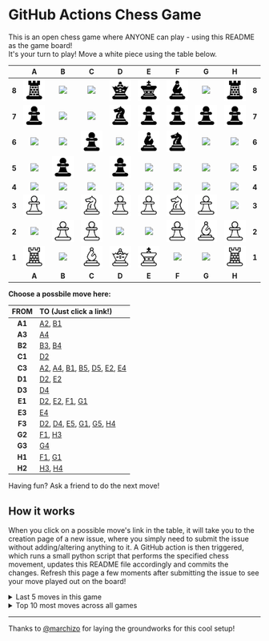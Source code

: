 # GitHub Actions Chess Game

This is an open chess game where ANYONE can play - using this README as the game board!  
It's your turn to play! Move a <!-- BEGIN TURN -->white<!-- END TURN --> piece using the table below.

<!-- BEGIN CHESS BOARD -->
|   | A | B | C | D | E | F | G | H |   |
|---|:-:|:-:|:-:|:-:|:-:|:-:|:-:|:-:|:-:|
| **8** | <img src="img/black/rook.png" width=50px> | <img src="img/blank.png" width=50px> | <img src="img/blank.png" width=50px> | <img src="img/black/queen.png" width=50px> | <img src="img/black/king.png" width=50px> | <img src="img/black/bishop.png" width=50px> | <img src="img/blank.png" width=50px> | <img src="img/black/rook.png" width=50px> | **8** |
| **7** | <img src="img/black/pawn.png" width=50px> | <img src="img/blank.png" width=50px> | <img src="img/blank.png" width=50px> | <img src="img/black/knight.png" width=50px> | <img src="img/black/pawn.png" width=50px> | <img src="img/black/pawn.png" width=50px> | <img src="img/black/pawn.png" width=50px> | <img src="img/black/pawn.png" width=50px> | **7** |
| **6** | <img src="img/blank.png" width=50px> | <img src="img/blank.png" width=50px> | <img src="img/black/pawn.png" width=50px> | <img src="img/blank.png" width=50px> | <img src="img/black/bishop.png" width=50px> | <img src="img/black/knight.png" width=50px> | <img src="img/blank.png" width=50px> | <img src="img/blank.png" width=50px> | **6** |
| **5** | <img src="img/blank.png" width=50px> | <img src="img/black/pawn.png" width=50px> | <img src="img/blank.png" width=50px> | <img src="img/black/pawn.png" width=50px> | <img src="img/blank.png" width=50px> | <img src="img/blank.png" width=50px> | <img src="img/blank.png" width=50px> | <img src="img/blank.png" width=50px> | **5** |
| **4** | <img src="img/blank.png" width=50px> | <img src="img/blank.png" width=50px> | <img src="img/blank.png" width=50px> | <img src="img/blank.png" width=50px> | <img src="img/blank.png" width=50px> | <img src="img/blank.png" width=50px> | <img src="img/blank.png" width=50px> | <img src="img/blank.png" width=50px> | **4** |
| **3** | <img src="img/white/pawn.png" width=50px> | <img src="img/blank.png" width=50px> | <img src="img/white/knight.png" width=50px> | <img src="img/white/pawn.png" width=50px> | <img src="img/white/pawn.png" width=50px> | <img src="img/white/knight.png" width=50px> | <img src="img/white/pawn.png" width=50px> | <img src="img/blank.png" width=50px> | **3** |
| **2** | <img src="img/blank.png" width=50px> | <img src="img/white/pawn.png" width=50px> | <img src="img/white/pawn.png" width=50px> | <img src="img/blank.png" width=50px> | <img src="img/blank.png" width=50px> | <img src="img/white/pawn.png" width=50px> | <img src="img/white/bishop.png" width=50px> | <img src="img/white/pawn.png" width=50px> | **2** |
| **1** | <img src="img/white/rook.png" width=50px> | <img src="img/blank.png" width=50px> | <img src="img/white/bishop.png" width=50px> | <img src="img/white/queen.png" width=50px> | <img src="img/white/king.png" width=50px> | <img src="img/blank.png" width=50px> | <img src="img/blank.png" width=50px> | <img src="img/white/rook.png" width=50px> | **1** |
|   | **A** | **B** | **C** | **D** | **E** | **F** | **G** | **H** |   |
<!-- END CHESS BOARD -->

**Choose a possbile move here:**
<!-- BEGIN MOVES LIST -->
|  FROM  | TO (Just click a link!) |
| :----: | :---------------------- |
| **A1** | [A2](https://github.com/legojesus/legojesus/issues/new?body=Please+do+not+change+the+title.+Just+click+%22Submit+new+issue%22.+You+don%27t+need+to+add+or+do+anything+else.&title=Chess%3A+Move+A1+to+A2), [B1](https://github.com/legojesus/legojesus/issues/new?body=Please+do+not+change+the+title.+Just+click+%22Submit+new+issue%22.+You+don%27t+need+to+add+or+do+anything+else.&title=Chess%3A+Move+A1+to+B1) |
| **A3** | [A4](https://github.com/legojesus/legojesus/issues/new?body=Please+do+not+change+the+title.+Just+click+%22Submit+new+issue%22.+You+don%27t+need+to+add+or+do+anything+else.&title=Chess%3A+Move+A3+to+A4) |
| **B2** | [B3](https://github.com/legojesus/legojesus/issues/new?body=Please+do+not+change+the+title.+Just+click+%22Submit+new+issue%22.+You+don%27t+need+to+add+or+do+anything+else.&title=Chess%3A+Move+B2+to+B3), [B4](https://github.com/legojesus/legojesus/issues/new?body=Please+do+not+change+the+title.+Just+click+%22Submit+new+issue%22.+You+don%27t+need+to+add+or+do+anything+else.&title=Chess%3A+Move+B2+to+B4) |
| **C1** | [D2](https://github.com/legojesus/legojesus/issues/new?body=Please+do+not+change+the+title.+Just+click+%22Submit+new+issue%22.+You+don%27t+need+to+add+or+do+anything+else.&title=Chess%3A+Move+C1+to+D2) |
| **C3** | [A2](https://github.com/legojesus/legojesus/issues/new?body=Please+do+not+change+the+title.+Just+click+%22Submit+new+issue%22.+You+don%27t+need+to+add+or+do+anything+else.&title=Chess%3A+Move+C3+to+A2), [A4](https://github.com/legojesus/legojesus/issues/new?body=Please+do+not+change+the+title.+Just+click+%22Submit+new+issue%22.+You+don%27t+need+to+add+or+do+anything+else.&title=Chess%3A+Move+C3+to+A4), [B1](https://github.com/legojesus/legojesus/issues/new?body=Please+do+not+change+the+title.+Just+click+%22Submit+new+issue%22.+You+don%27t+need+to+add+or+do+anything+else.&title=Chess%3A+Move+C3+to+B1), [B5](https://github.com/legojesus/legojesus/issues/new?body=Please+do+not+change+the+title.+Just+click+%22Submit+new+issue%22.+You+don%27t+need+to+add+or+do+anything+else.&title=Chess%3A+Move+C3+to+B5), [D5](https://github.com/legojesus/legojesus/issues/new?body=Please+do+not+change+the+title.+Just+click+%22Submit+new+issue%22.+You+don%27t+need+to+add+or+do+anything+else.&title=Chess%3A+Move+C3+to+D5), [E2](https://github.com/legojesus/legojesus/issues/new?body=Please+do+not+change+the+title.+Just+click+%22Submit+new+issue%22.+You+don%27t+need+to+add+or+do+anything+else.&title=Chess%3A+Move+C3+to+E2), [E4](https://github.com/legojesus/legojesus/issues/new?body=Please+do+not+change+the+title.+Just+click+%22Submit+new+issue%22.+You+don%27t+need+to+add+or+do+anything+else.&title=Chess%3A+Move+C3+to+E4) |
| **D1** | [D2](https://github.com/legojesus/legojesus/issues/new?body=Please+do+not+change+the+title.+Just+click+%22Submit+new+issue%22.+You+don%27t+need+to+add+or+do+anything+else.&title=Chess%3A+Move+D1+to+D2), [E2](https://github.com/legojesus/legojesus/issues/new?body=Please+do+not+change+the+title.+Just+click+%22Submit+new+issue%22.+You+don%27t+need+to+add+or+do+anything+else.&title=Chess%3A+Move+D1+to+E2) |
| **D3** | [D4](https://github.com/legojesus/legojesus/issues/new?body=Please+do+not+change+the+title.+Just+click+%22Submit+new+issue%22.+You+don%27t+need+to+add+or+do+anything+else.&title=Chess%3A+Move+D3+to+D4) |
| **E1** | [D2](https://github.com/legojesus/legojesus/issues/new?body=Please+do+not+change+the+title.+Just+click+%22Submit+new+issue%22.+You+don%27t+need+to+add+or+do+anything+else.&title=Chess%3A+Move+E1+to+D2), [E2](https://github.com/legojesus/legojesus/issues/new?body=Please+do+not+change+the+title.+Just+click+%22Submit+new+issue%22.+You+don%27t+need+to+add+or+do+anything+else.&title=Chess%3A+Move+E1+to+E2), [F1](https://github.com/legojesus/legojesus/issues/new?body=Please+do+not+change+the+title.+Just+click+%22Submit+new+issue%22.+You+don%27t+need+to+add+or+do+anything+else.&title=Chess%3A+Move+E1+to+F1), [G1](https://github.com/legojesus/legojesus/issues/new?body=Please+do+not+change+the+title.+Just+click+%22Submit+new+issue%22.+You+don%27t+need+to+add+or+do+anything+else.&title=Chess%3A+Move+E1+to+G1) |
| **E3** | [E4](https://github.com/legojesus/legojesus/issues/new?body=Please+do+not+change+the+title.+Just+click+%22Submit+new+issue%22.+You+don%27t+need+to+add+or+do+anything+else.&title=Chess%3A+Move+E3+to+E4) |
| **F3** | [D2](https://github.com/legojesus/legojesus/issues/new?body=Please+do+not+change+the+title.+Just+click+%22Submit+new+issue%22.+You+don%27t+need+to+add+or+do+anything+else.&title=Chess%3A+Move+F3+to+D2), [D4](https://github.com/legojesus/legojesus/issues/new?body=Please+do+not+change+the+title.+Just+click+%22Submit+new+issue%22.+You+don%27t+need+to+add+or+do+anything+else.&title=Chess%3A+Move+F3+to+D4), [E5](https://github.com/legojesus/legojesus/issues/new?body=Please+do+not+change+the+title.+Just+click+%22Submit+new+issue%22.+You+don%27t+need+to+add+or+do+anything+else.&title=Chess%3A+Move+F3+to+E5), [G1](https://github.com/legojesus/legojesus/issues/new?body=Please+do+not+change+the+title.+Just+click+%22Submit+new+issue%22.+You+don%27t+need+to+add+or+do+anything+else.&title=Chess%3A+Move+F3+to+G1), [G5](https://github.com/legojesus/legojesus/issues/new?body=Please+do+not+change+the+title.+Just+click+%22Submit+new+issue%22.+You+don%27t+need+to+add+or+do+anything+else.&title=Chess%3A+Move+F3+to+G5), [H4](https://github.com/legojesus/legojesus/issues/new?body=Please+do+not+change+the+title.+Just+click+%22Submit+new+issue%22.+You+don%27t+need+to+add+or+do+anything+else.&title=Chess%3A+Move+F3+to+H4) |
| **G2** | [F1](https://github.com/legojesus/legojesus/issues/new?body=Please+do+not+change+the+title.+Just+click+%22Submit+new+issue%22.+You+don%27t+need+to+add+or+do+anything+else.&title=Chess%3A+Move+G2+to+F1), [H3](https://github.com/legojesus/legojesus/issues/new?body=Please+do+not+change+the+title.+Just+click+%22Submit+new+issue%22.+You+don%27t+need+to+add+or+do+anything+else.&title=Chess%3A+Move+G2+to+H3) |
| **G3** | [G4](https://github.com/legojesus/legojesus/issues/new?body=Please+do+not+change+the+title.+Just+click+%22Submit+new+issue%22.+You+don%27t+need+to+add+or+do+anything+else.&title=Chess%3A+Move+G3+to+G4) |
| **H1** | [F1](https://github.com/legojesus/legojesus/issues/new?body=Please+do+not+change+the+title.+Just+click+%22Submit+new+issue%22.+You+don%27t+need+to+add+or+do+anything+else.&title=Chess%3A+Move+H1+to+F1), [G1](https://github.com/legojesus/legojesus/issues/new?body=Please+do+not+change+the+title.+Just+click+%22Submit+new+issue%22.+You+don%27t+need+to+add+or+do+anything+else.&title=Chess%3A+Move+H1+to+G1) |
| **H2** | [H3](https://github.com/legojesus/legojesus/issues/new?body=Please+do+not+change+the+title.+Just+click+%22Submit+new+issue%22.+You+don%27t+need+to+add+or+do+anything+else.&title=Chess%3A+Move+H2+to+H3), [H4](https://github.com/legojesus/legojesus/issues/new?body=Please+do+not+change+the+title.+Just+click+%22Submit+new+issue%22.+You+don%27t+need+to+add+or+do+anything+else.&title=Chess%3A+Move+H2+to+H4) |
<!-- END MOVES LIST -->


Having fun? Ask a friend to do the next move!

## How it works

When you click on a possible move's link in the table, it will take you to the creation page of a new issue, where you simply need to submit the issue without adding/altering anything to it. 
A GitHub action is then triggered, which runs a small python script that performs the specified chess movement, updates this README file accordingly and commits the changes.
Refresh this page a few moments after submitting the issue to see your move played out on the board!


<details>
  <summary>Last 5 moves in this game</summary>
<!-- BEGIN LAST MOVES -->

| Move | Author |
| :--: | :----- |
| `B8` to `D7` | [ @ledped](https://github.com/ledped) |
| `F1` to `G2` | [ @legojesus](https://github.com/legojesus) |
| `C7` to `C6` | [ @Viktor70](https://github.com/Viktor70) |
| `B1` to `C3` | [ @PublicInfinityLabs](https://github.com/PublicInfinityLabs) |
| `D6` to `D5` | [ @sbpo](https://github.com/sbpo) |

<!-- END LAST MOVES -->
</details>

<details>
  <summary>Top 10 most moves across all games</summary>
<!-- BEGIN TOP MOVES -->

| Total moves |  User  |
| :---------: | :----- |
| 5 | [@legojesus](https://github.com/legojesus) |
| 2 | [@ledped](https://github.com/ledped) |
| 1 | [@AndreiBrandes](https://github.com/AndreiBrandes) |
| 1 | [@erezbens](https://github.com/erezbens) |
| 1 | [@nirshif](https://github.com/nirshif) |
| 1 | [@batimeunnescafe](https://github.com/batimeunnescafe) |
| 1 | [@sbpo](https://github.com/sbpo) |
| 1 | [@PublicInfinityLabs](https://github.com/PublicInfinityLabs) |
| 1 | [@Viktor70](https://github.com/Viktor70) |

<!-- END TOP MOVES -->
</details>

---

Thanks to [@marchizo](https://github.com/marcizhu/) for laying the groundworks for this cool setup!
